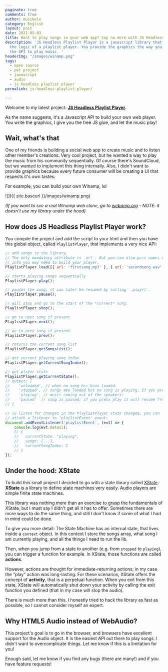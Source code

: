 ```yaml
---
paginate: true
comments: true
author: musikele
category: English
layout: post
date: 2021-05-03
title: Want to play songs in your web app? Say no more with JS Headless Playlist Player
description: 'JS Headless Playlist Player is a javascript library that implements
  the logic of a playlist player. You provide the graphics the way you want and call
  the API to play music. '
headerImg: "/images/winamp.png"
tags:
  - open source
  - pet project
  - javascript
  - audio
  - js headless playlist player
permalink: js-headless-playlist-player/

---
```

Welcome to my latest project: [**JS Headless Playlist Player**](https://github.com/musikele/js-headless-playlist-player). 

As the name suggests, it's a Javascript API to build your own web player. You write the graphics, I give you the free JS glue, and let the music play! 

## Wait, what's that

One of my friends is building a social web app to create music and to listen other member's creations. Very cool project, but he wanted a way to play the music from his community sequentially. Of course there's SoundCloud, but we wanted to implement this thing internally. Also, I didn't want to provide graphics because every future consumer will be creating a UI that respects it's own tastes. 

For example, you can build your own Winamp, lol  

![]({{ site.baseurl }}/images/winamp.png)

_(If you want to see a real Winamp web clone, go to_ [_webamp.org_](https://webamp.org/) _- NOTE: it doesn't use my library under the hood)_

## How does JS Headless Playlist Player work? 

You compile the project and add the script to your html and then you have this global object, called `PlaylistPlayer`, that implements a very nice API: 

```javascript
// add songs to the library.
// The only mandatory attribute is `url`. But you can also pass names or other
// info you may need to build your player.
PlaylistPlayer.load([{ url: 'firstsong.mp3' }, { url: 'secondsong.wav' }]);

// starts playing songs sequentially
PlaylistPlayer.play();

// pauses the song; it can later be resumed by calling `.play()`.
PlaylistPlayer.pause();

// will stop and go to the start of the *current* song.
PlaylistPlayer.stop();

// go to next song if present
PlaylistPlayer.next();

// go to prev song if present
PlaylistPlayer.prev();

// returns the current song list
PlaylistPlayer.getSongsList();

// get current playing song index
PlaylistPlayer.getCurrentSongIndex();

// get player state
PlaylistPlayer.getCurrentState();
// output: [
//    'unloaded', // when no song has been loaded.
//    'stopped', // songs are loaded but no song is playing. If you press play song will start from start.
//    'playing', // music coming out of the speakers!
//    'paused'  // song is paused; if you press play it will resume from last paused location.
// ]

// To listen for changes in the PlaylistPlayer state changes, you can
// attach a listener to 'playlistEvent' event:
document.addEventListener('playlistEvent', (evt) => {
    console.log(evt.detail);
    // {
    //   currentState: "playing",
    //   songs: [...],
    //   currentSongIndex: 2
    // }
});
```

## Under the hood: XState 

To build this small project I decided to go with a state library called [XState](https://xstate.js.org/). **XState** is a library to define state machines very easily. Audio players are simple finite state machines. 

This library was nothing more than an exercise to grasp the fundamentals of XState, but I must say I didn't get all it has to offer. Sometimes there are more ways to do the same thing, and still I don't know if some of what I had in mind could be done. 

To give you more detail: The State Machine has an internal state, that lives inside a `context` object. In this context I store the songs array, what song I am currently playing, and all the things I need to run the lib. 

Then, when you jump from a state to another (e.g. from `stopped` to `playing`), you can trigger a function for example. In XState, those functions are called **actions**. 

However, actions are thought for immediate-returning actions; in my case the "play" action was long-lasting. For these scenarios, XState offers the concept of **activity**, that is a perpetual function. When you exit from this state, XState will automatically shut down your activity by calling the exit function you defined (that in my case will stop the audio). 

There is much more than this. I honestly tried to hack the library as fast as possible, so I cannot consider myself an expert. 

## Why HTML5 Audio instead of WebAudio?

This project's goal is to go in the browser, and browsers have excellent support for the Audio object. It is the easiest API out there to play songs. I didn't want to overcomplicate things. Let me know if this is a limitation for you!

Enough said, let me know if you find any bugs (there are many!) and if you have feature requests! 